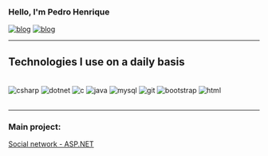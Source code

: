 ### Hello, I'm Pedro Henrique
[![blog](https://img.shields.io/badge/LinkedIn-0077B5?style=for-the-badge&logo=linkedin&logoColor=white)](https://www.linkedin.com/in/pedro-henrique-29b2782aa/)
[![blog](https://img.shields.io/badge/Gmail-D14836?style=for-the-badge&logo=gmail&logoColor=white)](mailto:devpedrohenri@gmail.com)

<hr/>

## Technologies I use on a daily basis
<div style="display inline_block"><br/>
  <img align="center" alt="csharp" src="https://img.shields.io/badge/C%23-239120?style=for-the-badge&logo=c-sharp&logoColor=white"/>
  <img align="center" alt="dotnet" src="https://img.shields.io/badge/.NET-5C2D91?style=for-the-badge&logo=.net&logoColor=white"/>
  <img align="center" alt="c" src="https://img.shields.io/badge/C-00599C?style=for-the-badge&logo=c&logoColor=white"/>
  <img align="center" alt="java" src="https://img.shields.io/badge/Java-ED8B00?style=for-the-badge&logo=openjdk&logoColor=white"/>
  <img align="center" alt="mysql" src="https://img.shields.io/badge/MySQL-00000F?style=for-the-badge&logo=mysql&logoColor=white"/>	
  <img align="center" alt="git" src="https://img.shields.io/badge/GIT-E44C30?style=for-the-badge&logo=git&logoColor=white"/>	
  <img align="center" alt="bootstrap" src="https://img.shields.io/badge/Bootstrap-563D7C?style=for-the-badge&logo=bootstrap&logoColor=white"/>	
  <img align="center" alt="html" src="https://img.shields.io/badge/HTML5-E34F26?style=for-the-badge&logo=html5&logoColor=white"/>	
</div><br/>
<hr/>

### Main project:
[Social network - ASP.NET](https://github.com/PedroHenriqDev/-Social-Network-Asp-Net)


